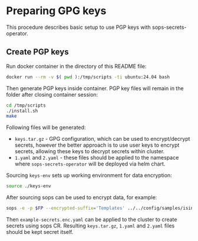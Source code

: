 # Preparing GPG keys

This procedure describes basic setup to use PGP keys with sops-secrets-operator.

## Create PGP keys

Run docker container in the directory of this README file:

```bash
docker run --rm -v $( pwd ):/tmp/scripts -ti ubuntu:24.04 bash
```

Then generate PGP keys inside container. PGP key files will remain in the folder
after closing container session:

```bash
cd /tmp/scripts
./install.sh
make
```

Following files will be generated:

* `keys.tar.gz` - GPG configuration, which can be used to encrypt/decrypt
  secrets, however the better approach is to use user keys to encrypt secrets,
  allowing these keys to decrypt secrets within cluster.
* `1.yaml` and `2.yaml` - these files should be applied to the namespace where
  `sops-secrets-operator` will be deployed via helm chart.

Sourcing `keys-env` sets up working environment for data encryption:

```bash
source ./keys-env
```

After sourcing sops can be used to encrypt data, for example:

```bash
sops -e -p $FP --encrypted-suffix='Templates' ../../config/samples/isindir_v1alpha3_sopssecret.yaml > example-secrets.enc.yaml
```

Then `example-secrets.enc.yaml` can be applied to the cluster to create secrets using
sops CR. Resulting `keys.tar.gz`, `1.yaml` and `2.yaml` files should be kept secret
itself.
